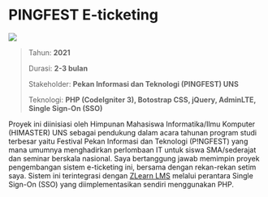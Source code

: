 # PINGFEST E-ticketing

![](/assets/proyek/2021-pingfest.jpg)

> Tahun: **2021**
>
> Durasi: **2-3 bulan**
>
> Stakeholder: **Pekan Informasi dan Teknologi (PINGFEST) UNS**
>
> Teknologi: **PHP (CodeIgniter 3), Botostrap CSS, jQuery, AdminLTE, Single Sign-On (SSO)**

Proyek ini diinisiasi oleh Himpunan Mahasiswa Informatika/Ilmu Komputer (HIMASTER) UNS sebagai pendukung dalam acara tahunan program studi terbesar yaitu Festival Pekan Informasi dan Teknologi (P!NGFEST) yang mana umumnya menghadirkan perlombaan IT untuk siswa SMA/sederajat dan seminar berskala nasional. Saya bertanggung jawab memimpin proyek pengembangan sistem e-ticketing ini, bersama dengan rekan-rekan setim saya. Sistem ini terintegrasi dengan [ZLearn LMS](./2021-pingfestcbt.md) melalui perantara Single Sign-On (SSO) yang diimplementasikan sendiri menggunakan PHP.
